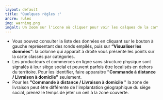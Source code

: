```yaml
---
layout: default
title: "Quelques règles :"
ancre: rules
img: warning.png
imgalt: Un zoom sur l'icone où cliquer pour voir les calques de la carte
---
```

  - Vous pouvez consulter la liste des données en cliquant sur le bouton à gauche représentant des ronds empilés, puis sur **“Visualiser les données”**: la colonne qui apparaît à droite vous présente les points sur la carte classés par catégories.
  - Les producteurs et commerces en ligne sans structure physique sont signalés à leur siège social et peuvent parfois être localisés en dehors du territoire. Pour les identifier, faire apparaitre **"Commande à distance / Livraison à domicile"** seulement.
  - Pour les **"Commande à distance / Livraison à domicile "** la zone de livraison peut être différente de l'implantation géographique du siège social, prenez le temps de jeter un oeil à la zone couverte.